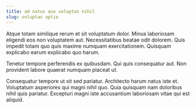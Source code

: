 ```yaml
---
title: ad natus quo voluptas nihil
slug: voluptas optio
---
```


Atque totam similique rerum et sit voluptatum dolor. Minus laboriosam eligendi eos non voluptatem aut. Necessitatibus beatae odit dolorem. Quis impedit totam quo quis maxime numquam exercitationem. Quisquam explicabo earum explicabo quo harum.

Tenetur tempore perferendis ex quibusdam. Qui quis consequatur aut. Non provident labore quaerat numquam placeat ut.

Consequatur tempore ut sit sed pariatur. Architecto harum natus iste et. Voluptatum asperiores qui magni nihil quo. Quia quisquam nam doloribus nihil quis pariatur. Excepturi magni iste accusantium laboriosam vitae qui est aliquid.
